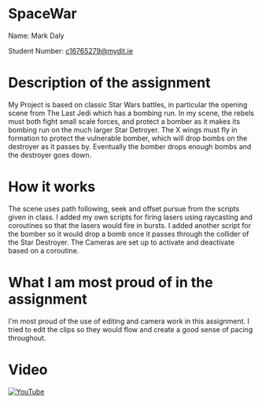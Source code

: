 # SpaceWar

Name: Mark Daly

Student Number: c16765279@mydit.ie

# Description of the assignment
My Project is based on classic Star Wars battles, in particular the opening scene from The Last Jedi which has a bombing run. In my scene, the rebels must both fight small scale forces, and protect a bomber as it makes its bombing run on the much larger Star Detroyer. The X wings must fly in formation to protect the vulnerable bomber, which will drop bombs on the destroyer as it passes by. Eventually the bomber drops enough bombs and the destroyer goes down.

# How it works
The scene uses path following, seek and offset pursue from the scripts given in class. I added my own scripts for firing lasers using raycasting and coroutines so that the lasers would fire in bursts. I added another script for the bomber so it would drop a bomb once it passes through the collider of the Star Destroyer. The Cameras are set up to activate and deactivate based on a coroutine.

# What I am most proud of in the assignment

I'm most proud of the use of editing and camera work in this assignment. I tried to edit the clips so they would flow and create a good sense of pacing throughout.

# Video

[![YouTube](http://img.youtube.com/vi/CUAi2ew1L4E/0.jpg)](https://www.youtube.com/watch?v=CUAi2ew1L4E)
